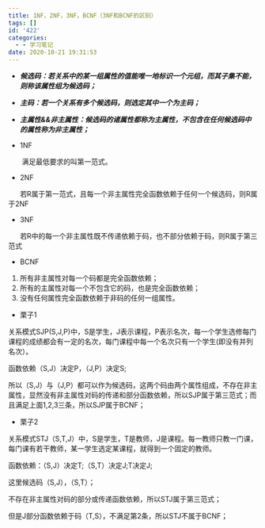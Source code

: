 ```yaml
---
title: 1NF，2NF，3NF，BCNF（3NF和BCNF的区别）
tags: []
id: '422'
categories:
  - - 学习笔记
date: 2020-10-21 19:31:53
---
```


* **_**候选码：若关系中的某一组属性的值能唯一地标识一个元组，而其子集不能，则称该属性组为候选码；**_**

* **_**主码：若一个关系有多个候选码，则选定其中一个为主码；**_**

* **_**主属性&&非主属性：候选码的诸属性都称为主属性，不包含在任何候选码中的属性称为非主属性；**_**

  <!--more-->

*   1NF

       满足最低要求的叫第一范式。

*   2NF

      若R属于第一范式，且每一个非主属性完全函数依赖于任何一个候选码，则R属于2NF

*   3NF

      若R中的每一个非主属性既不传递依赖于码，也不部分依赖于码，则R属于第三范式

*   BCNF

1.  所有非主属性对每一个码都是完全函数依赖；
2.  所有的主属性对每一个不包含它的码，也是完全函数依赖；
3.  没有任何属性完全函数依赖于非码的任何一组属性。

*   栗子1

关系模式SJP(S,J,P)中，S是学生，J表示课程，P表示名次，每一个学生选修每门课程的成绩都会有一定的名次，每门课程中每一个名次只有一个学生(即没有并列名次）。

函数依赖（S,J）决定P，（J,P）决定S;

所以（S,J）与（J,P）都可以作为候选码，这两个码由两个属性组成，不存在非主属性，显然没有非主属性对码的传递和部分函数依赖，所以SJP属于第三范式；而且满足上面1,2,3三条，所以SJP属于BCNF；

*   栗子2

关系模式STJ（S,T,J）中，S是学生，T是教师，J是课程。每一教师只教一门课，每门课有若干教师，某一学生选定某课程，就得到一个固定的教师。

函数依赖：（S,J）决定T;（S,T）决定J;T决定J;

这里候选码（S,J），（S,T）；

不存在非主属性对码的部分或传递函数依赖，所以STJ属于第三范式；

但是J部分函数依赖于码（T,S），不满足第2条，所以STJ不属于BCNF；